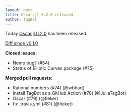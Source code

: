 ```yaml
---
layout: post
title: Oscar.jl 0.2.0 released
author: TagBot
---
```


Today [Oscar.jl 0.2.0](https://github.com/oscar-system/Oscar.jl/releases/tag/v0.2.0) has
been released.

[Diff since v0.1.0](https://github.com/oscar-system/Oscar.jl/compare/v0.1.0...v0.2.0)


**Closed issues:**
- Nemo bug? (#54)
- Status of Elliptic Curves package (#75)

**Merged pull requests:**
- Rational numbers (#74) (@wbhart)
- Install TagBot as a GitHub Action (#78) (@JuliaTagBot)
- Oscar (#79) (@fieker)
- fix .travis.yml (#81) (@fieker)
